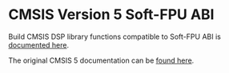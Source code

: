 # CMSIS Version 5 Soft-FPU ABI

Build CMSIS DSP library functions compatible to Soft-FPU ABI is [documented here](mathworks/README.md).

The original CMSIS 5 documentation can be [found here](https://github.com/ARM-software/CMSIS_5/blob/develop/README.md).
